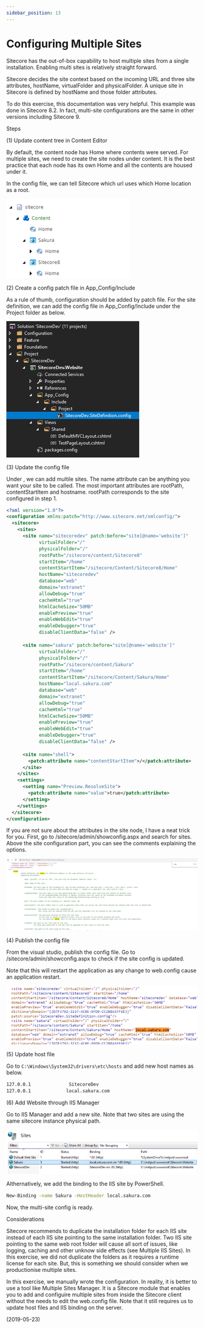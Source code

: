 ```yaml
---
sidebar_position: 13
---
```


# Configuring Multiple Sites

Sitecore has the out-of-box capability to host multiple sites from a single installation. Enabling multi sites is relatively straight forward.

Sitecore decides the site context based on the incoming URL and three site attributes, hostName, virtualFolder and physicalFolder. A unique site in Sitecore is defined by hostName and those folder attributes.

To do this exercise, this documentation was very helpful. This example was done in Sitecore 8.2. In fact, multi-site configurations are the same in other versions including Sitecore 9.

Steps

(1) Update content tree in Content Editor

By default, the content node has Home where contents were served. For multiple sites, we need to create the site nodes under content. It is the best practice that each node has its own Home and all the contents are housed under it.

In the config file, we can tell Sitecore which url uses which Home location as a root.

![img](./img/13/img-1.webp)

(2) Create a config patch file in App_Config/Include

As a rule of thumb, configuration should be added by patch file. For the site definition, we can add the config file in App_Config/Include under the Project folder as below.

![img](./img/13/img-2.webp)

(3) Update the config file

Under , we can add multile sites. The name attribute can be anything you want your site to be called. The most important attributes are rootPath, contentStartItem and hostname. rootPath corresponds to the site configured in step 1.

```xml
<?xml version="1.0"?>
<configuration xmlns:patch="http://www.sitecore.net/xmlconfig/">
  <sitecore>
    <sites>
      <site name="sitecoredev" patch:before="site[@name='website']"
            virtualFolder="/"
            physicalFolder="/"
            rootPath="/sitecore/content/Sitecore8"
            startItem="/home"
            contentStartItem="/sitecore/Content/Sitecore8/Home"
            hostName="sitecoredev"
            database="web"
            domain="extranet"
            allowDebug="true"
            cacheHtml="true"
            htmlCacheSize="50MB"
            enablePreview="true"
            enableWebEdit="true"
            enableDebugger="true"
            disableClientData="false" />

      <site name="sakura" patch:before="site[@name='website']"
            virtualFolder="/"
            physicalFolder="/"
            rootPath="/sitecore/content/Sakura"
            startItem="/home"
            contentStartItem="/sitecore/Content/Sakura/Home"
            hostName="local.sakura.com"
            database="web"
            domain="extranet"
            allowDebug="true"
            cacheHtml="true"
            htmlCacheSize="50MB"
            enablePreview="true"
            enableWebEdit="true"
            enableDebugger="true"
            disableClientData="false" />

      <site name="shell">
        <patch:attribute name="contentStartItem">/</patch:attribute>
      </site>
    </sites>
    <settings>
      <setting name="Preview.ResolveSite">
        <patch:attribute name="value">true</patch:attribute>
      </setting>
    </settings>
  </sitecore>
</configuration>
```

If you are not sure about the attributes in the site node, I have a neat trick for you. First, go to /sitecore/admin/showconfig.aspx and search for sites. Above the site configuration part, you can see the comments explaining the options.

![img](./img/13/img-3.webp)

(4) Publish the config file

From the visual studio, publish the config file. Go to /sitecore/admin/showconfig.aspx to check if the site config is updated.

Note that this will restart the application as any change to web.config cause an application restart.

![img](./img/13/img-4.webp)

(5) Update host file

Go to `C:\Windows\System32\drivers\etc\hosts` and add new host names as below.

```bash
127.0.0.1              SitecoreDev
127.0.0.1             local.sakura.com
```

(6) Add Website through IIS Manager

Go to IIS Manager and add a new site. Note that two sites are using the same sitecore instance physical path.

![img](./img/13/img-5.webp)

Althernatively, we add the binding to the IIS site by PowerShell.

```bash
New-Binding -name Sakura -HostHeader local.sakura.com
```

Now, the multi-site config is ready.

Considerations

Sitecore recommends to duplicate the installation folder for each IIS site instead of each IIS site pointing to the same installation folder. Two IIS site pointing to the same web root folder will cause all sort of issues, like logging, caching and other unknow side effects (see Multiple IIS Sites). In this exercise, we did not duplicate the folders as it requires a runtime license for each site. But, this is something we should consider when we productionise multiple sites.

In this exercise, we manually wrote the configuration. In reality, it is better to use a tool like Multiple Sites Manager. It is a Sitecore module that enables you to add and configuire multiple sites from inside the Sitecore client without the needs to edit the web.config file. Note that it still requires us to update host files and IIS binding on the server.

(2019-05-23)
